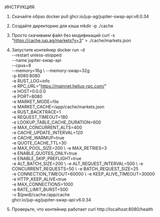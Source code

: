 ИНСТРУКЦИЯ:

1. Скачайте образ
docker pull ghcr.io/jup-ag/jupiter-swap-api:v6.0.34

2. Создайте директорию для кэша
mkdir -p ./cache

3. Просто скачиваем файл без модификаций
curl -s "https://cache.jup.ag/markets?v=3" > ./cache/markets.json

4. Запустите контейнер
docker run -d \
  --restart unless-stopped \
  --name jupiter-swap-api \
  --cpus=8 \
  --memory=16g \ 
  --memory-swap=32g \
  -p 8080:8080 \
  -e RUST_LOG=info \
  -e RPC_URL="https://mainnet.helius-rpc.com/" \
  -e HOST=0.0.0.0 \
  -e PORT=8080 \
  -e MARKET_MODE=file \
  -e MARKET_CACHE=/app/cache/markets.json \
  -e RUST_BACKTRACE=1 \
  -e REQUEST_TIMEOUT=180 \
  -e LOOKUP_TABLE_CACHE_DURATION=600 \
  -e MAX_CONCURRENT_ALTS=400 \
  -e CACHE_UPDATE_INTERVAL=120 \
  -e CACHE_WARMUP=true \
  -e QUOTE_CACHE_TTL=30 \
  -e MAX_POOL_SIZE=200 \ 
  -e MAX_RETRIES=3 \
  -e ENABLE_QUOTES_ONLY=true \
  -e ENABLE_SKIP_PREFLIGHT=true \
  -e ALT_BATCH_SIZE=200 \ 
  -e ALT_REQUEST_INTERVAL=500 \ 
  -e CONCURRENT_REQUESTS=50 \ 
  -e BATCH_REQUEST_SIZE=25 \
  -e CONNECTION_TIMEOUT=60000 \ 
  -e KEEP_ALIVE_TIMEOUT=30000 \
  -e HTTP_KEEP_ALIVE=true \
  -e MAX_CONNECTIONS=1000 \
  -e RATE_LIMIT_BURST=500 \
  -v $(pwd)/cache:/app/cache \
  ghcr.io/jup-ag/jupiter-swap-api:v6.0.34

5. Проверьте, что контейнер работает
curl http://localhost:8080/health